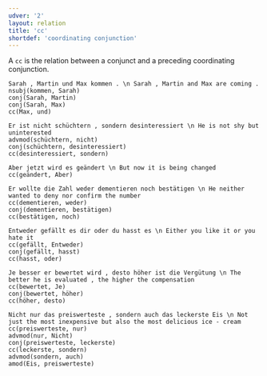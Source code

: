 ```yaml
---
udver: '2'
layout: relation
title: 'cc'
shortdef: 'coordinating conjunction'
---
```


A `cc` is the relation between a conjunct and a preceding coordinating conjunction. 

~~~ sdparse
Sarah , Martin und Max kommen . \n Sarah , Martin and Max are coming .
nsubj(kommen, Sarah)
conj(Sarah, Martin)
conj(Sarah, Max)
cc(Max, und)
~~~

~~~ sdparse
Er ist nicht schüchtern , sondern desinteressiert \n He is not shy but uninterested
advmod(schüchtern, nicht)
conj(schüchtern, desinteressiert)
cc(desinteressiert, sondern)
~~~

~~~ sdparse
Aber jetzt wird es geändert \n But now it is being changed
cc(geändert, Aber)
~~~

~~~ sdparse
Er wollte die Zahl weder dementieren noch bestätigen \n He neither wanted to deny nor confirm the number
cc(dementieren, weder)
conj(dementieren, bestätigen)
cc(bestätigen, noch)
~~~

~~~ sdparse
Entweder gefällt es dir oder du hasst es \n Either you like it or you hate it
cc(gefällt, Entweder)
conj(gefällt, hasst)
cc(hasst, oder)
~~~

~~~ sdparse
Je besser er bewertet wird , desto höher ist die Vergütung \n The better he is evaluated , the higher the compensation
cc(bewertet, Je)
conj(bewertet, höher)
cc(höher, desto)
~~~

~~~ sdparse
Nicht nur das preiswerteste , sondern auch das leckerste Eis \n Not just the most inexpensive but also the most delicious ice - cream
cc(preiswerteste, nur)
advmod(nur, Nicht)
conj(preiswerteste, leckerste)
cc(leckerste, sondern)
advmod(sondern, auch)
amod(Eis, preiswerteste)
~~~

<!-- Interlanguage links updated Po 11. listopadu 2024, 20:10:32 CET -->
